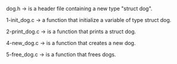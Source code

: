 dog.h -> is a header file containing a new type "struct dog".

1-init_dog.c -> a function that initialize a variable of type struct dog.

2-print_dog.c -> is a function that prints a struct dog.

4-new_dog.c -> is a function that creates a new dog.

5-free_dog.c -> is a function that frees dogs.
